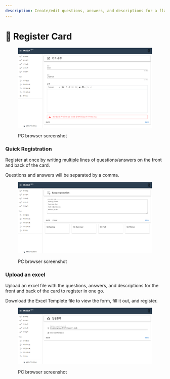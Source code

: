 ```yaml
---
description: Create/edit questions, answers, and descriptions for a flashcard.
---
```


# 🏐 Register Card

<figure><img src="../.gitbook/assets/card-edit.png" alt=""><figcaption><p>PC browser screenshot</p></figcaption></figure>

### Quick Registration

Register at once by writing multiple lines of questions/answers on the front and back of the card.

Questions and answers will be separated by a comma.

<figure><img src="../.gitbook/assets/card-edit-easy.png" alt=""><figcaption><p>PC browser screenshot</p></figcaption></figure>

### Upload an excel

Upload an excel file with the questions, answers, and descriptions for the front and back of the card to register in one go.

Download the Excel Templete file to view the form, fill it out, and register.

<figure><img src="../.gitbook/assets/card-edit-upload.png" alt=""><figcaption><p>PC browser screenshot</p></figcaption></figure>
